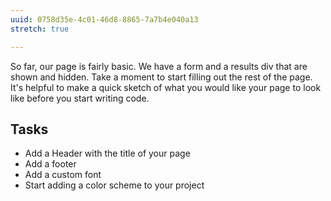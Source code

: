 ```yaml
---
uuid: 0758d35e-4c01-46d8-8865-7a7b4e040a13
stretch: true

---
```


So far, our page is fairly basic. We have a form and a results div that are shown and hidden.
Take a moment to start filling out the rest of the page. It's helpful to make a quick sketch of
what you would like your page to look like before you start writing code.

## Tasks
- Add a Header with the title of your page
- Add a footer
- Add a custom font
- Start adding a color scheme to your project
